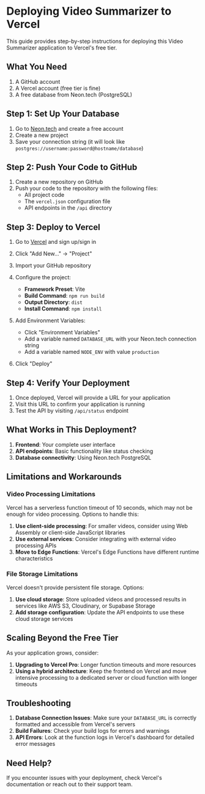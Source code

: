 # Deploying Video Summarizer to Vercel

This guide provides step-by-step instructions for deploying this Video Summarizer application to Vercel's free tier.

## What You Need

1. A GitHub account
2. A Vercel account (free tier is fine)
3. A free database from Neon.tech (PostgreSQL)

## Step 1: Set Up Your Database

1. Go to [Neon.tech](https://neon.tech) and create a free account
2. Create a new project
3. Save your connection string (it will look like `postgres://username:password@hostname/database`)

## Step 2: Push Your Code to GitHub

1. Create a new repository on GitHub
2. Push your code to the repository with the following files:
   - All project code
   - The `vercel.json` configuration file
   - API endpoints in the `/api` directory

## Step 3: Deploy to Vercel

1. Go to [Vercel](https://vercel.com) and sign up/sign in
2. Click "Add New..." → "Project"
3. Import your GitHub repository
4. Configure the project:
   - **Framework Preset**: Vite
   - **Build Command**: `npm run build`
   - **Output Directory**: `dist`
   - **Install Command**: `npm install`

5. Add Environment Variables:
   - Click "Environment Variables"
   - Add a variable named `DATABASE_URL` with your Neon.tech connection string
   - Add a variable named `NODE_ENV` with value `production`

6. Click "Deploy"

## Step 4: Verify Your Deployment

1. Once deployed, Vercel will provide a URL for your application
2. Visit this URL to confirm your application is running
3. Test the API by visiting `/api/status` endpoint

## What Works in This Deployment?

1. **Frontend**: Your complete user interface
2. **API endpoints**: Basic functionality like status checking
3. **Database connectivity**: Using Neon.tech PostgreSQL

## Limitations and Workarounds

### Video Processing Limitations

Vercel has a serverless function timeout of 10 seconds, which may not be enough for video processing. Options to handle this:

1. **Use client-side processing**: For smaller videos, consider using Web Assembly or client-side JavaScript libraries
2. **Use external services**: Consider integrating with external video processing APIs
3. **Move to Edge Functions**: Vercel's Edge Functions have different runtime characteristics

### File Storage Limitations

Vercel doesn't provide persistent file storage. Options:

1. **Use cloud storage**: Store uploaded videos and processed results in services like AWS S3, Cloudinary, or Supabase Storage
2. **Add storage configuration**: Update the API endpoints to use these cloud storage services

## Scaling Beyond the Free Tier

As your application grows, consider:

1. **Upgrading to Vercel Pro**: Longer function timeouts and more resources
2. **Using a hybrid architecture**: Keep the frontend on Vercel and move intensive processing to a dedicated server or cloud function with longer timeouts

## Troubleshooting

1. **Database Connection Issues**: Make sure your `DATABASE_URL` is correctly formatted and accessible from Vercel's servers
2. **Build Failures**: Check your build logs for errors and warnings
3. **API Errors**: Look at the function logs in Vercel's dashboard for detailed error messages

## Need Help?

If you encounter issues with your deployment, check Vercel's documentation or reach out to their support team.